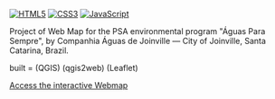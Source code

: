 [![HTML5](https://img.shields.io/badge/HTML5-%23E34F26.svg?logo=HTML5&logoColor=white)](https://developer.mozilla.org/docs/Web/HTML)
[![CSS3](https://img.shields.io/badge/CSS3-%231572B6.svg?logo=CSS3&logoColor=white)](https://developer.mozilla.org/docs/Web/CSS)
[![JavaScript](https://img.shields.io/badge/JavaScript-%23F7DF1E.svg?logo=JavaScript&logoColor=black)](https://developer.mozilla.org/docs/Web/JavaScript)

Project of Web Map for the PSA environmental program "Águas Para Sempre", by Companhia Águas de Joinville — City of Joinville, Santa Catarina, Brazil.  

built = (QGIS) (qgis2web) (Leaflet)

[Access the interactive Webmap](https://kongvinter.github.io/psamap/)
